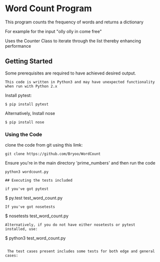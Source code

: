 # Word Count Program

This program counts the frequency of words and returns a dictionary

For example for the input "olly olly in come free"

Uses the Counter Class to iterate through the list thereby enhancing performance

## Getting Started

Some prerequisites are required to have achieved desired output.

    This code is written in Python3 and may have unexpected functionality when run with Python 2.x

Install pytest:
```
$ pip install pytest

```
Alternatively, Install nose
```
$ pip install nose

```
### Using the Code

clone the code from git using this limk:
```
git clone https://github.com/Bryoo/WordCount
```
Ensure you're in the main directory 'prime_numbers' and then run the code
```
python3 wordcount.py

## Executing the tests included

if you've got pytest
```
$ py.test test_word_count.py
```
If you've got nosetests
```
$ nosetests test_word_count.py
```
Alternatively, if you do not have either nosetests or pytest installed, use:

```
$ python3 test_word_count.py
```

 The test cases present includes some tests for both edge and general cases:



